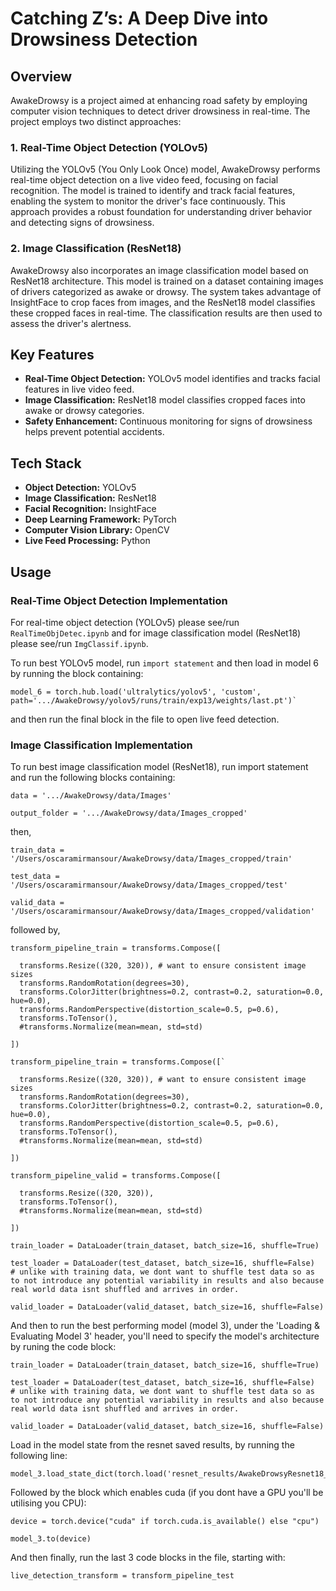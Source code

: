 # Catching Z’s: A Deep Dive into Drowsiness Detection

## Overview

AwakeDrowsy is a project aimed at enhancing road safety by employing computer vision techniques to detect driver drowsiness in real-time. The project employs two distinct approaches:

### 1. Real-Time Object Detection (YOLOv5)

Utilizing the YOLOv5 (You Only Look Once) model, AwakeDrowsy performs real-time object detection on a live video feed, focusing on facial recognition. The model is trained to identify and track facial features, enabling the system to monitor the driver's face continuously. This approach provides a robust foundation for understanding driver behavior and detecting signs of drowsiness.

### 2. Image Classification (ResNet18)

AwakeDrowsy also incorporates an image classification model based on ResNet18 architecture. This model is trained on a dataset containing images of drivers categorized as awake or drowsy. The system takes advantage of InsightFace to crop faces from images, and the ResNet18 model classifies these cropped faces in real-time. The classification results are then used to assess the driver's alertness.

## Key Features

- **Real-Time Object Detection:** YOLOv5 model identifies and tracks facial features in live video feed.
- **Image Classification:** ResNet18 model classifies cropped faces into awake or drowsy categories.
- **Safety Enhancement:** Continuous monitoring for signs of drowsiness helps prevent potential accidents.

## Tech Stack

- **Object Detection:** YOLOv5
- **Image Classification:** ResNet18
- **Facial Recognition:** InsightFace
- **Deep Learning Framework:** PyTorch
- **Computer Vision Library:** OpenCV
- **Live Feed Processing:** Python

## Usage

### Real-Time Object Detection Implementation

For real-time object detection (YOLOv5) please see/run `RealTimeObjDetec.ipynb` and for image classification model (ResNet18) please see/run `ImgClassif.ipynb`.

To run best YOLOv5 model, run `import statement` and then load in model 6 by running the block containing:

    model_6 = torch.hub.load('ultralytics/yolov5', 'custom', path='.../AwakeDrowsy/yolov5/runs/train/exp13/weights/last.pt')`

and then run the final block in the file to open live feed detection.

### Image Classification Implementation

To run best image classification model (ResNet18), run import statement and run the following blocks containing:

    data = '.../AwakeDrowsy/data/Images'

    output_folder = '.../AwakeDrowsy/data/Images_cropped'

then,

    train_data = '/Users/oscaramirmansour/AwakeDrowsy/data/Images_cropped/train'

    test_data = '/Users/oscaramirmansour/AwakeDrowsy/data/Images_cropped/test'

    valid_data = '/Users/oscaramirmansour/AwakeDrowsy/data/Images_cropped/validation'

followed by,

    transform_pipeline_train = transforms.Compose([

      transforms.Resize((320, 320)), # want to ensure consistent image sizes
      transforms.RandomRotation(degrees=30),
      transforms.ColorJitter(brightness=0.2, contrast=0.2, saturation=0.0, hue=0.0),
      transforms.RandomPerspective(distortion_scale=0.5, p=0.6),
      transforms.ToTensor(),
      #transforms.Normalize(mean=mean, std=std)

    ])

    transform_pipeline_train = transforms.Compose([`

      transforms.Resize((320, 320)), # want to ensure consistent image sizes
      transforms.RandomRotation(degrees=30),
      transforms.ColorJitter(brightness=0.2, contrast=0.2, saturation=0.0, hue=0.0),
      transforms.RandomPerspective(distortion_scale=0.5, p=0.6),
      transforms.ToTensor(),
      #transforms.Normalize(mean=mean, std=std)

    ])

    transform_pipeline_valid = transforms.Compose([

      transforms.Resize((320, 320)),
      transforms.ToTensor(),
      #transforms.Normalize(mean=mean, std=std)

    ])

    train_loader = DataLoader(train_dataset, batch_size=16, shuffle=True)

    test_loader = DataLoader(test_dataset, batch_size=16, shuffle=False) 
    # unlike with training data, we dont want to shuffle test data so as to not introduce any potential variability in results and also because real world data isnt shuffled and arrives in order.

    valid_loader = DataLoader(valid_dataset, batch_size=16, shuffle=False)

And then to run the best performing model (model 3), under the 'Loading & Evaluating Model 3' header, you'll need to specify the model's architecture by runing the code block:

    train_loader = DataLoader(train_dataset, batch_size=16, shuffle=True)

    test_loader = DataLoader(test_dataset, batch_size=16, shuffle=False) 
    # unlike with training data, we dont want to shuffle test data so as to not introduce any potential variability in results and also because real world data isnt shuffled and arrives in order.

    valid_loader = DataLoader(valid_dataset, batch_size=16, shuffle=False)

Load in the model state from the resnet saved results, by running the following line:

    model_3.load_state_dict(torch.load('resnet_results/AwakeDrowsyResnet18_4.pth'))

Followed by the block which enables cuda (if you dont have a GPU you'll be utilising you CPU):

    device = torch.device("cuda" if torch.cuda.is_available() else "cpu")

    model_3.to(device)

And then finally, run the last 3 code blocks in the file, starting with:

    live_detection_transform = transform_pipeline_test



